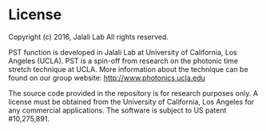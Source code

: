 # License

Copyright (c) 2016, Jalali Lab All rights reserved.

PST function is developed in Jalali Lab at University of California, Los Angeles (UCLA). PST is a spin-off from research on the photonic time stretch technique at UCLA. More information about the technique can be found on our group website: http://www.photonics.ucla.edu

The source code provided in the repository is for research purposes only. A license must be obtained from the University of California, Los Angeles for any commercial applications. The software is subject to US patent #10,275,891.

